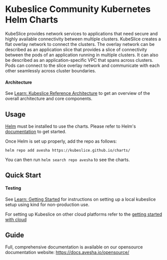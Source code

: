 # Kubeslice Community Kubernetes Helm Charts

KubeSlice provides network services to applications that need secure and highly available connectivity between multiple clusters. KubeSlice creates a flat overlay network to connect the clusters. The overlay network can be described as an application slice that provides a slice of connectivity between the pods of an application running in multiple clusters. It can also be described as an application-specific VPC that spans across clusters. Pods can connect to the slice overlay network and communicate with each other seamlessly across cluster boundaries.

#### Architecture
See [Learn: Kubeslice Reference Architecture](https://docs.avesha.io/opensource/kube-slice-architecture) to get an overview of the overall architecture and core components.

## Usage

[Helm](https://helm.sh) must be installed to use the charts.
Please refer to Helm's [documentation](https://helm.sh/docs/) to get started.

Once Helm is set up properly, add the repo as follows:

```console
helm repo add avesha https://kubeslice.github.io/charts/
```

You can then run `helm search repo avesha` to see the charts.


Quick Start
---

#### Testing
See [Learn: Getting Started](https://docs.avesha.io/opensource/getting-started-with-kind-clusters) for instructions on setting up a local kubeslice setup using kind for non-production use.

For setting up Kubeslice on other cloud platforms refer to the [getting started with cloud](https://docs.avesha.io/opensource/getting-started-with-cloud-clusters)

Guide
---
Full, comprehensive documentation is available on our opensource documentation website: https://docs.avesha.io/opensource/
